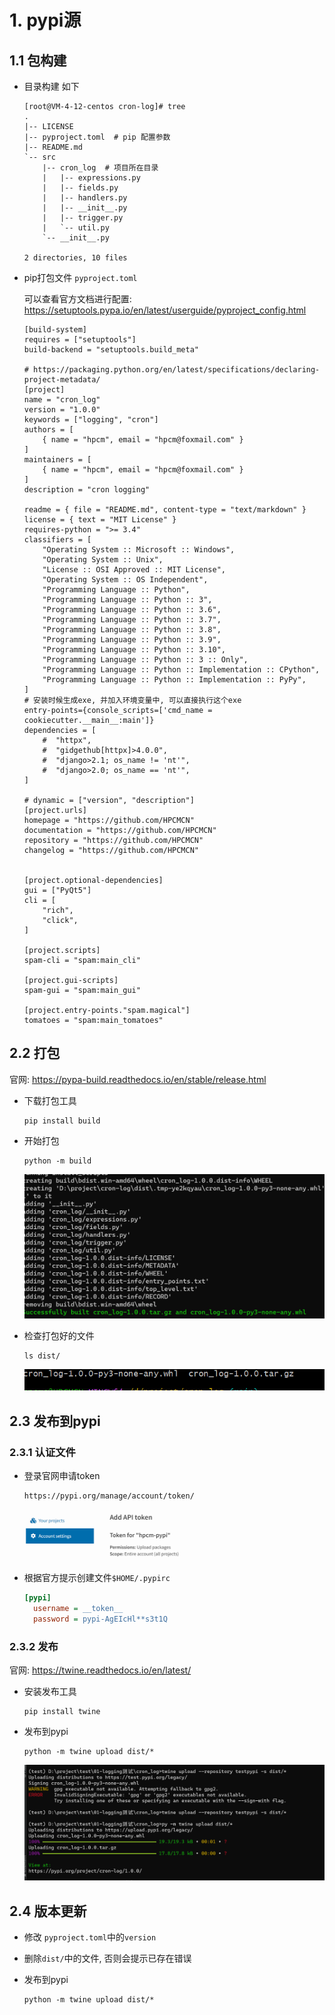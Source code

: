 # 1. pypi源

## 1.1 包构建

* 目录构建 如下

  ```shell
  [root@VM-4-12-centos cron-log]# tree
  .
  |-- LICENSE
  |-- pyproject.toml  # pip 配置参数
  |-- README.md
  `-- src
      |-- cron_log  # 项目所在目录
      |   |-- expressions.py
      |   |-- fields.py
      |   |-- handlers.py
      |   |-- __init__.py
      |   |-- trigger.py
      |   `-- util.py
      `-- __init__.py
  
  2 directories, 10 files
  ```

* pip打包文件 `pyproject.toml`

  可以查看官方文档进行配置: https://setuptools.pypa.io/en/latest/userguide/pyproject_config.html
  
  ```
  [build-system]
  requires = ["setuptools"]
  build-backend = "setuptools.build_meta"
  
  # https://packaging.python.org/en/latest/specifications/declaring-project-metadata/
  [project]
  name = "cron_log"
  version = "1.0.0"
  keywords = ["logging", "cron"]
  authors = [
      { name = "hpcm", email = "hpcm@foxmail.com" }
  ]
  maintainers = [
      { name = "hpcm", email = "hpcm@foxmail.com" }
  ]
  description = "cron logging"
  
  readme = { file = "README.md", content-type = "text/markdown" }
  license = { text = "MIT License" }
  requires-python = ">= 3.4"
  classifiers = [
      "Operating System :: Microsoft :: Windows",
      "Operating System :: Unix",
      "License :: OSI Approved :: MIT License",
      "Operating System :: OS Independent",
      "Programming Language :: Python",
      "Programming Language :: Python :: 3",
      "Programming Language :: Python :: 3.6",
      "Programming Language :: Python :: 3.7",
      "Programming Language :: Python :: 3.8",
      "Programming Language :: Python :: 3.9",
      "Programming Language :: Python :: 3.10",
      "Programming Language :: Python :: 3 :: Only",
      "Programming Language :: Python :: Implementation :: CPython",
      "Programming Language :: Python :: Implementation :: PyPy",
  ]
  # 安装时候生成exe, 并加入环境变量中, 可以直接执行这个exe
  entry-points={console_scripts=['cmd_name = cookiecutter.__main__:main']}
  dependencies = [
      #  "httpx",
      #  "gidgethub[httpx]>4.0.0",
      #  "django>2.1; os_name != 'nt'",
      #  "django>2.0; os_name == 'nt'",
  ]
  
  # dynamic = ["version", "description"]
  [project.urls]
  homepage = "https://github.com/HPCMCN"
  documentation = "https://github.com/HPCMCN"
  repository = "https://github.com/HPCMCN"
  changelog = "https://github.com/HPCMCN"
  
  
  [project.optional-dependencies]
  gui = ["PyQt5"]
  cli = [
      "rich",
      "click",
  ]
  
  [project.scripts]
  spam-cli = "spam:main_cli"
  
  [project.gui-scripts]
  spam-gui = "spam:main_gui"
  
  [project.entry-points."spam.magical"]
  tomatoes = "spam:main_tomatoes"
  ```

## 2.2 打包

官网:  https://pypa-build.readthedocs.io/en/stable/release.html

* 下载打包工具

  ```shell
  pip install build
  ```

* 开始打包

  ```shell
  python -m build
  ```

  ![image-20230202165553268](02-%E8%87%AA%E5%AE%9A%E4%B9%89packages/.image/01-setup/image-20230202165553268.png)

* 检查打包好的文件

  ```shell
  ls dist/
  ```

  ![image-20230202165710108](02-%E8%87%AA%E5%AE%9A%E4%B9%89packages/.image/01-setup/image-20230202165710108.png)

## 2.3 发布到pypi

### 2.3.1 认证文件

* 登录官网申请token

  ```html
  https://pypi.org/manage/account/token/
  ```

  ![image-20230202170023628](02-%E8%87%AA%E5%AE%9A%E4%B9%89packages/.image/01-setup/image-20230202170023628.png)

* 根据官方提示创建文件`$HOME/.pypirc`

  ```cfg
  [pypi]
    username = __token__
    password = pypi-AgEIcHl**s3t1Q
  ```

### 2.3.2 发布

官网: https://twine.readthedocs.io/en/latest/

* 安装发布工具

  ```shell
  pip install twine
  ```

* 发布到pypi

  ```shell
  python -m twine upload dist/*
  ```

  ![image-20230202170337440](02-%E8%87%AA%E5%AE%9A%E4%B9%89packages/.image/01-setup/image-20230202170337440.png)

## 2.4 版本更新

* 修改 `pyproject.toml`中的`version`

* 删除`dist/`中的文件, 否则会提示已存在错误

* 发布到pypi

  ```shell
  python -m twine upload dist/*
  ```
